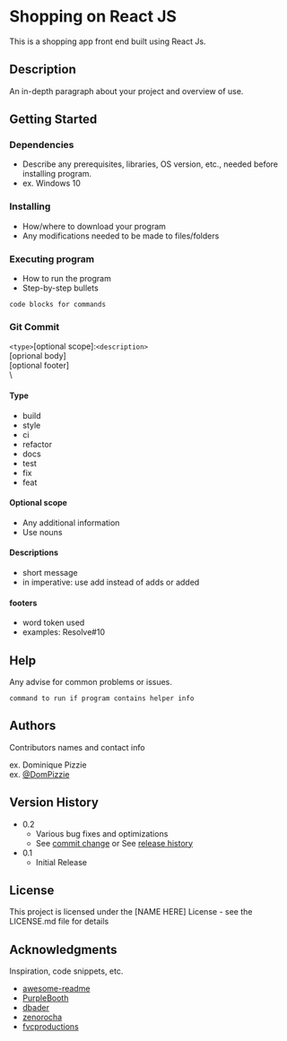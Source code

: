 # Shopping on React JS

This is a shopping app front end built using React Js.

## Description

An in-depth paragraph about your project and overview of use.

## Getting Started

### Dependencies

- Describe any prerequisites, libraries, OS version, etc., needed before installing program.
- ex. Windows 10

### Installing

- How/where to download your program
- Any modifications needed to be made to files/folders

### Executing program

- How to run the program
- Step-by-step bullets

```
code blocks for commands
```

### Git Commit

`<type>`[optional scope]:`<description>`\
[oprional body]\
[optional footer]\
\

#### Type

- build
- style
- ci
- refactor
- docs
- test
- fix
- feat

#### Optional scope

- Any additional information
- Use nouns

#### Descriptions

- short message
- in imperative: use add instead of adds or added

#### footers

- word token used
- examples: Resolve#10

## Help

Any advise for common problems or issues.

```
command to run if program contains helper info
```

## Authors

Contributors names and contact info

ex. Dominique Pizzie  
ex. [@DomPizzie](https://twitter.com/dompizzie)

## Version History

- 0.2
  - Various bug fixes and optimizations
  - See [commit change]() or See [release history]()
- 0.1
  - Initial Release

## License

This project is licensed under the [NAME HERE] License - see the LICENSE.md file for details

## Acknowledgments

Inspiration, code snippets, etc.

- [awesome-readme](https://github.com/matiassingers/awesome-readme)
- [PurpleBooth](https://gist.github.com/PurpleBooth/109311bb0361f32d87a2)
- [dbader](https://github.com/dbader/readme-template)
- [zenorocha](https://gist.github.com/zenorocha/4526327)
- [fvcproductions](https://gist.github.com/fvcproductions/1bfc2d4aecb01a834b46)
